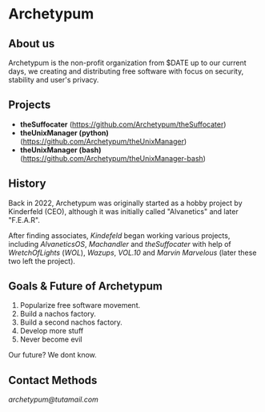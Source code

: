# Archetypum

## About us

Archetypum is the non-profit organization from $DATE up to our current days, we creating and distributing free software with focus on security, stability 
and user's privacy. 

## Projects


- **theSuffocater** (https://github.com/Archetypum/theSuffocater)
- **theUnixManager (python)** (https://github.com/Archetypum/theUnixManager)
- **theUnixManager (bash)** (https://github.com/Archetypum/theUnixManager-bash)

## History

Back in 2022, Archetypum was originally started as a hobby project by Kinderfeld (CEO), although it was initially called "Alvanetics" and later "F.E.A.R".

After finding associates, _Kindefeld_ began working various projects, including _AlvaneticsOS_, _Machandler_ and _theSuffocater_ with help of _WretchOfLights_ (_WOL_),
_Wazups_, _VOL.10_ and _Marvin Marvelous_ (later these two left the project).

## Goals & Future of Archetypum

1. Popularize free software movement. 
2. Build a nachos factory.
3. Build a second nachos factory.
4. Develop more stuff
5. Never become evil

Our future? We dont know.

## Contact Methods

_archetypum@tutamail.com_
